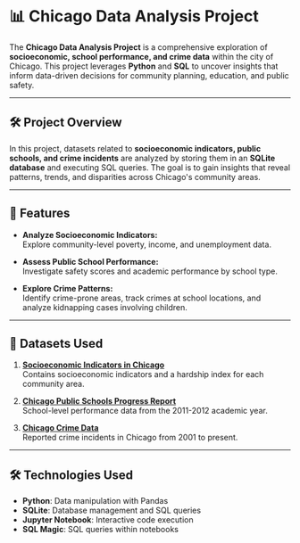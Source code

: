 # 📊 **Chicago Data Analysis Project**

The **Chicago Data Analysis Project** is a comprehensive exploration of **socioeconomic, school performance, and crime data** within the city of Chicago. This project leverages **Python** and **SQL** to uncover insights that inform data-driven decisions for community planning, education, and public safety.

---

## 🛠 **Project Overview**

In this project, datasets related to **socioeconomic indicators, public schools, and crime incidents** are analyzed by storing them in an **SQLite database** and executing SQL queries. The goal is to gain insights that reveal patterns, trends, and disparities across Chicago's community areas.

---

## 🚀 **Features**

- **Analyze Socioeconomic Indicators:**  
  Explore community-level poverty, income, and unemployment data.

- **Assess Public School Performance:**  
  Investigate safety scores and academic performance by school type.

- **Explore Crime Patterns:**  
  Identify crime-prone areas, track crimes at school locations, and analyze kidnapping cases involving children.

---

## 📂 **Datasets Used**

1. **[Socioeconomic Indicators in Chicago](https://data.cityofchicago.org/Health-Human-Services/Census-Data-Selected-socioeconomic-indicators-in-C/kn9c-c2s2)**  
   Contains socioeconomic indicators and a hardship index for each community area.

2. **[Chicago Public Schools Progress Report](https://data.cityofchicago.org/Education/Chicago-Public-Schools-Progress-Report-Cards-2011-/9xs2-f89t)**  
   School-level performance data from the 2011-2012 academic year.

3. **[Chicago Crime Data](https://data.cityofchicago.org/Public-Safety/Crimes-2001-to-present/ijzp-q8t2)**  
   Reported crime incidents in Chicago from 2001 to present.

---

## 🛠️ **Technologies Used**

- **Python**: Data manipulation with Pandas  
- **SQLite**: Database management and SQL queries  
- **Jupyter Notebook**: Interactive code execution  
- **SQL Magic**: SQL queries within notebooks
